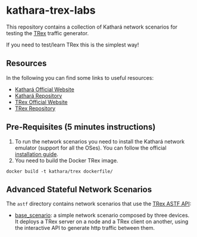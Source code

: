 # kathara-trex-labs
This repository contains a collection of Kathará network scenarios for testing the 
[TRex](https://trex-tgn.cisco.com/) traffic generator.

If you need to test/learn TRex this is the simplest way!

## Resources
In the following you can find some links to useful resources:
- [Kathará Official Website](https://www.kathara.org/)
- [Kathará Repository](https://github.com/KatharaFramework/Kathara)
- [TRex Official Website](https://trex-tgn.cisco.com/)
- [TRex Repository](https://github.com/cisco-system-traffic-generator/trex-core)

## Pre-Requisites (5 minutes instructions)

1. To run the network scenarios you need to install the Kathará network emulator (support for all the OSes). 
You can follow the official [installation guide](https://github.com/KatharaFramework/Kathara/wiki/Installation-Guides).
2. You need to build the Docker TRex image.
```shell
docker build -t kathara/trex dockerfile/
```

## Advanced Stateful Network Scenarios
The `astf` directory contains network scenarios that use the [TRex ASTF API](https://trex-tgn.cisco.com/trex/doc/cp_astf_docs/api/index.html):
- [base_scenario](astf/base_scenario): a simple network scenario composed by three devices. It deploys a TRex server on a node and 
a TRex client on another, using the interactive API to generate http traffic between them. 


